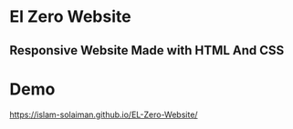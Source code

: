 # El Zero Website

## Responsive Website Made with HTML And CSS

# Demo

https://islam-solaiman.github.io/EL-Zero-Website/
